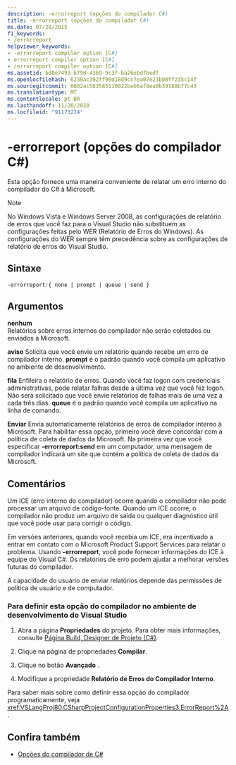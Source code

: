 ```yaml
---
description: -errorreport (opções do compilador C#)
title: -errorreport (opções do compilador C#)
ms.date: 07/20/2015
f1_keywords:
- /errorreport
helpviewer_keywords:
- -errorreport compiler option [C#]
- errorreport compiler option [C#]
- /errorreport compiler option [C#]
ms.assetid: bd0e7493-b79d-4369-9c3f-ba26ebdfbedf
ms.openlocfilehash: 6238ac392ff99d18d9cc7ea07e23b08ff235c14f
ms.sourcegitcommit: 0802ac583585110022beb6af8ea0b39188b77c43
ms.translationtype: MT
ms.contentlocale: pt-BR
ms.lasthandoff: 11/26/2020
ms.locfileid: "91173224"
---
```

# <a name="-errorreport-c-compiler-options"></a>-errorreport (opções do compilador C#)

Esta opção fornece uma maneira conveniente de relatar um erro interno do compilador do C# à Microsoft.

> [!NOTE]
> No Windows Vista e Windows Server 2008, as configurações de relatório de erros que você faz para o Visual Studio não substituem as configurações feitas pelo WER (Relatório de Erros do Windows). As configurações do WER sempre têm precedência sobre as configurações de relatório de erros do Visual Studio.

## <a name="syntax"></a>Sintaxe

```console
-errorreport:{ none | prompt | queue | send }
```

## <a name="arguments"></a>Argumentos

 **nenhum**  
 Relatórios sobre erros internos do compilador não serão coletados ou enviados à Microsoft.

 **aviso** Solicita que você envie um relatório quando recebe um erro de compilador interno. **prompt** é o padrão quando você compila um aplicativo no ambiente de desenvolvimento.

 **fila** Enfileira o relatório de erros. Quando você faz logon com credenciais administrativas, pode relatar falhas desde a última vez que você fez logon. Não será solicitado que você envie relatórios de falhas mais de uma vez a cada três dias. **queue** é o padrão quando você compila um aplicativo na linha de comando.

 **Enviar** Envia automaticamente relatórios de erros de compilador interno à Microsoft. Para habilitar essa opção, primeiro você deve concordar com a política de coleta de dados da Microsoft. Na primeira vez que você especificar **-errorreport:send** em um computador, uma mensagem de compilador indicará um site que contém a política de coleta de dados da Microsoft.

## <a name="remarks"></a>Comentários

 Um ICE (erro interno do compilador) ocorre quando o compilador não pode processar um arquivo de código-fonte. Quando um ICE ocorre, o compilador não produz um arquivo de saída ou qualquer diagnóstico útil que você pode usar para corrigir o código.

 Em versões anteriores, quando você recebia um ICE, era incentivado a entrar em contato com o Microsoft Product Support Services para relatar o problema. Usando **-errorreport**, você pode fornecer informações do ICE à equipe do Visual C#. Os relatórios de erro podem ajudar a melhorar versões futuras do compilador.

 A capacidade do usuário de enviar relatórios depende das permissões de política de usuário e de computador.

### <a name="to-set-this-compiler-option-in-the-visual-studio-development-environment"></a>Para definir esta opção do compilador no ambiente de desenvolvimento do Visual Studio

1. Abra a página **Propriedades** do projeto. Para obter mais informações, consulte [Página Build, Designer de Projeto (C#)](/visualstudio/ide/reference/build-page-project-designer-csharp).

2. Clique na página de propriedades **Compilar**.

3. Clique no botão **Avançado** .

4. Modifique a propriedade **Relatório de Erros do Compilador Interno**.

 Para saber mais sobre como definir essa opção do compilador programaticamente, veja <xref:VSLangProj80.CSharpProjectConfigurationProperties3.ErrorReport%2A>.

## <a name="see-also"></a>Confira também

- [Opções do compilador de C#](./index.md)
